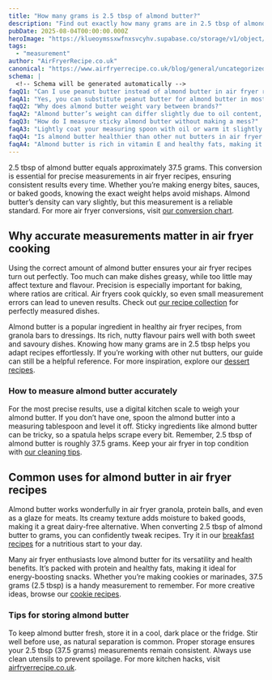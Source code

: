 ```yaml
---
title: "How many grams is 2.5 tbsp of almond butter?"
description: "Find out exactly how many grams are in 2.5 tbsp of almond butter for perfect air fryer recipes every time. Get the conversion now!"
pubDate: 2025-08-04T00:00:00.000Z
heroImage: "https://klueoymssxwfnxsvcyhv.supabase.co/storage/v1/object/public/Shmucket/how-many-grams-is-2-5-tbsp-of-almond-butter.webp"
tags:
  - "measurement"
author: "AirFryerRecipe.co.uk"
canonical: "https://www.airfryerrecipe.co.uk/blog/general/uncategorized/how-many-grams-is-2-5-tbsp-of-almond-butter"
schema: |
  <!-- Schema will be generated automatically -->
faqQ1: "Can I use peanut butter instead of almond butter in air fryer recipes?"
faqA1: "Yes, you can substitute peanut butter for almond butter in most air fryer recipes. The conversion remains the same—2.5 tbsp of peanut butter also equals roughly 37.5 grams. Keep in mind that peanut butter has a stronger flavour, so adjust seasonings accordingly."
faqQ2: "Why does almond butter weight vary between brands?"
faqA2: "Almond butter’s weight can differ slightly due to oil content, roasting levels, and added ingredients. Natural almond butter tends to be runnier, while stabilised versions are thicker. For accuracy, always weigh your 2.5 tbsp if precision is crucial."
faqQ3: "How do I measure sticky almond butter without making a mess?"
faqA3: "Lightly coat your measuring spoon with oil or warm it slightly to help almond butter slide off easily. A silicone spatula is also great for scraping every bit. For best results, weigh 37.5 grams directly on a scale."
faqQ4: "Is almond butter healthier than other nut butters in air fryer cooking?"
faqA4: "Almond butter is rich in vitamin E and healthy fats, making it a nutritious choice. However, other nut butters like cashew or walnut butter also offer unique benefits. The healthiest option depends on your dietary goals and preferences."
---
```

<p>2.5 tbsp of almond butter equals approximately 37.5 grams. This conversion is essential for precise measurements in air fryer recipes, ensuring consistent results every time. Whether you’re making energy bites, sauces, or baked goods, knowing the exact weight helps avoid mishaps. Almond butter’s density can vary slightly, but this measurement is a reliable standard. For more air fryer conversions, visit <a href=https://www.airfryerrecipe.co.uk/air-fryer-conversion-chart>our conversion chart</a>.</p>

<h2>Why accurate measurements matter in air fryer cooking</h2>  
<p>Using the correct amount of almond butter ensures your air fryer recipes turn out perfectly. Too much can make dishes greasy, while too little may affect texture and flavour. Precision is especially important for baking, where ratios are critical. Air fryers cook quickly, so even small measurement errors can lead to uneven results. Check out <a href=https://www.airfryerrecipe.co.uk/recipes>our recipe collection</a> for perfectly measured dishes.</p>  

<p>Almond butter is a popular ingredient in healthy air fryer recipes, from granola bars to dressings. Its rich, nutty flavour pairs well with both sweet and savoury dishes. Knowing how many grams are in 2.5 tbsp helps you adapt recipes effortlessly. If you’re working with other nut butters, our guide can still be a helpful reference. For more inspiration, explore our <a href=https://www.airfryerrecipe.co.uk/recipe-category/dessert>dessert recipes</a>.</p>  

<h3>How to measure almond butter accurately</h3>  
<p>For the most precise results, use a digital kitchen scale to weigh your almond butter. If you don’t have one, spoon the almond butter into a measuring tablespoon and level it off. Sticky ingredients like almond butter can be tricky, so a spatula helps scrape every bit. Remember, 2.5 tbsp of almond butter is roughly 37.5 grams. Keep your air fryer in top condition with <a href=https://www.airfryerrecipe.co.uk/air-fryer-cleaner>our cleaning tips</a>.</p>  

<h2>Common uses for almond butter in air fryer recipes</h2>  
<p>Almond butter works wonderfully in air fryer granola, protein balls, and even as a glaze for meats. Its creamy texture adds moisture to baked goods, making it a great dairy-free alternative. When converting 2.5 tbsp of almond butter to grams, you can confidently tweak recipes. Try it in our <a href=https://www.airfryerrecipe.co.uk/recipe-category/breakfast>breakfast recipes</a> for a nutritious start to your day.</p>  

<p>Many air fryer enthusiasts love almond butter for its versatility and health benefits. It’s packed with protein and healthy fats, making it ideal for energy-boosting snacks. Whether you’re making cookies or marinades, 37.5 grams (2.5 tbsp) is a handy measurement to remember. For more creative ideas, browse our <a href=https://www.airfryerrecipe.co.uk/recipe-category/cookies>cookie recipes</a>.</p>  

<h3>Tips for storing almond butter</h3>  
<p>To keep almond butter fresh, store it in a cool, dark place or the fridge. Stir well before use, as natural separation is common. Proper storage ensures your 2.5 tbsp (37.5 grams) measurements remain consistent. Always use clean utensils to prevent spoilage. For more kitchen hacks, visit <a href=https://www.airfryerrecipe.co.uk>airfryerrecipe.co.uk</a>.</p>
